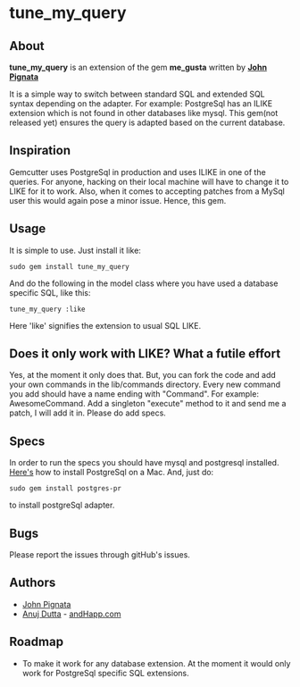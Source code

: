 tune_my_query
============

About
-----
**tune_my_query** is an extension of the gem **me_gusta** written by **[John Pignata](http://github.com/jpignata)**

It is a simple way to switch between standard SQL and extended SQL syntax depending on the adapter. For example: PostgreSql has an ILIKE extension which is not found in other databases like mysql. This gem(not released yet) ensures the query is adapted based on the current database. 


Inspiration
-----------
Gemcutter uses PostgreSql in production and uses ILIKE in one of the queries. For anyone, hacking on their local machine will have to change it to LIKE for it to work. Also, when it comes to accepting patches from a MySql user this would again pose a minor issue. Hence, this gem. 


Usage
-----

It is simple to use. Just install it like:

    sudo gem install tune_my_query

And do the following in the model class where you have used a database specific SQL, like this:

    tune_my_query :like

Here 'like' signifies the extension to usual SQL LIKE.


Does it only work with LIKE? What a futile effort
-------------------------------------------------
Yes, at the moment it only does that. But, you can fork the code and add your own commands in the lib/commands directory. Every new command you add should have a name ending with "Command". For example: AwesomeCommand. Add a singleton "execute" method to it and send me a patch, I will add it in. Please do add specs. 


Specs
-----
In order to run the specs you should have mysql and postgresql installed. [Here's](http://developer.apple.com/internet/opensource/postgres.html) how to install PostgreSql on a Mac. And, just do:

    sudo gem install postgres-pr

to install postgreSql adapter. 


Bugs
----

Please report the issues through gitHub's issues.


Authors
-------
* [John Pignata](http://github.com/jpignata)
* [Anuj Dutta](http://github.com/andhapp) - [andHapp.com](http://www.andhapp.com/blog)


Roadmap
-------
* To make it work for any database extension. At the moment it would only work for PostgreSql specific SQL extensions.